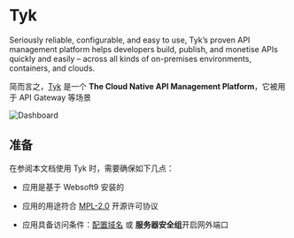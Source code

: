 # Tyk

Seriously reliable, configurable, and easy to use, Tyk’s proven API management platform helps developers build, publish, and monetise APIs quickly and easily – across all kinds of on-premises environments, containers, and clouds.

简而言之，[Tyk](https://tyk.io/) 是一个 **The Cloud Native API Management Platform**，它被用于 API Gateway  等场景


![Dashboard](https://libs.websoft9.com/Websoft9/DocsPicture/zh/tyk/tyk-gui-websoft9.svg)


## 准备

在参阅本文档使用 Tyk 时，需要确保如下几点：

- 应用是基于 Websoft9 安装的

- 应用的用途符合 [MPL-2.0](https://opensource.org/licenses/MPL-2.0) 开源许可协议

- 应用具备访问条件：[配置域名](./guide/appsetdomain) 或 **服务器安全组**开启网外端口